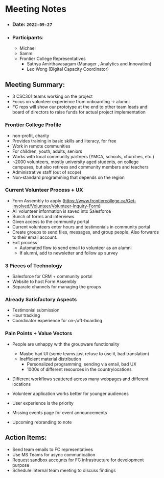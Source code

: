 # Meeting Notes

- ### Date: `2022-09-27`
- ### Participants:
  - Michael
  - Samm
  - Frontier College Representatives
    - Sathya Amirthavasagam (Manager , Analytics and Innovation)
    - Leo Wong (Digital Capacity Coordinator)

## Meeting Summary:

- 3 CSC301 teams working on the project
- Focus on volunteer experience from onboarding -> alumni
- FC reps will show our prototype at the end to other team leads and board of directors to raise funds for actual project implementation

### Frontier College Profile

- non-profit, charity
- Provides training in basic skills and literacy, for free
- Work in remote communities
- For children, youth, adults, seniors
- Works with local community partners (YMCA, schools, churches, etc.)
- ~2000 volunteers, mostly university aged students, on college campuses, but also retirees and community members and teachers
- Administrative staff (out of scope)
- Non-standard programming that depends on the region

### Current Volunteer Process + UX

- Form Assembly to apply (https://www.frontiercollege.ca/Get-Involved/Volunteer/Volunteer-Inquiry-Form)
- All volunteer information is saved into Salesforce
- Bunch of forms and interviews
- Given access to the community portal
- Current volunteers enter hours and testimonials in community portal
- Create groups to send files, messages, and group people. Also forwards to their email account.
- Exit process
  - Automated flow to send email to volunteer as an alumni
  - If alumni, add to newsletter and follow up survey

### 3 Pieces of Technology

- Salesforce for CRM + community portal
- Website to host Form Assembly
- Separate channels for managing the groups

### Already Satisfactory Aspects

- Testimonial submission
- Hour tracking
- Coordinator experience for on-/off-boarding

### Pain Points + Value Vectors

- People are unhappy with the groupware functionality
  - Maybe bad UI (some teams just refuse to use it, bad translation)
  - Inefficient material distribution
    - Personalized programming, sending via email, bad UX
    - 1000s of different resources in the countrylocations
- Different workflows scattered across many webpages and different locations
- Volunteer application works better for younger audiences

- User experience is the priority
- Missing events page for event announcements
- Upcoming rebranding to note

## Action Items:

- Send team emails to FC representatives
- Use MS Teams for async communication
- Request sandbox accounts for FC infrastructure for development purpose
- Schedule internal team meeting to discuss findings
